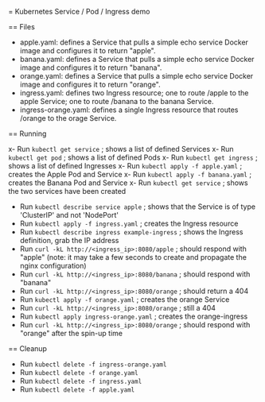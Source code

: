 = Kubernetes Service / Pod / Ingress demo

== Files

- apple.yaml: defines a Service that pulls a simple echo service Docker image and configures it to return "apple".
- banana.yaml: defines a Service that pulls a simple echo service Docker image and configures it to return "banana".
- orange.yaml: defines a Service that pulls a simple echo service Docker image and configures it to return "orange".
- ingress.yaml: defines two Ingress resource; one to route /apple to the apple Service; one to route /banana to the banana Service.
- ingress-orange.yaml: defines a single Ingress resource that routes /orange to the orage Service.

== Running

x- Run `kubectl get service` ; shows a list of defined Services 
x- Run `kubectl get pod` ; shows a list of defined Pods
x- Run `kubectl get ingress` ; shows a list of defined Ingresses
x- Run `kubectl apply -f apple.yaml` ; creates the Apple Pod and Service
x- Run `kubectl apply -f banana.yaml` ; creates the Banana Pod and Service
x- Run `kubectl get service` ; shows the two services have been created
- Run `kubectl describe service apple` ; shows that the Service is of type 'ClusterIP' and not 'NodePort'
- Run `kubectl apply -f ingress.yaml` ; creates the Ingress resource
- Run `kubectl describe ingress example-ingress` ; shows the Ingress definition, grab the IP address
- Run `curl -kL http://<ingress_ip>:8080/apple` ; should respond with "apple" (note: it may take a few seconds to create and propagate the nginx configuration)
- Run `curl -kL http://<ingress_ip>:8080/banana` ; should respond with "banana"
- Run `curl -kL http://<ingress_ip>:8080/orange` ; should return a 404
- Run `kubectl apply -f orange.yaml` ; creates the orange Service
- Run `curl -kL http://<ingress_ip>:8080/orange` ; still a 404
- Run `kubectl apply ingress-orange.yaml` ; creates the orange-ingress
- Run `curl -kL http://<ingress_ip>:8080/orange` ; should respond with "orange" after the spin-up time

== Cleanup
- Run `kubectl delete -f ingress-orange.yaml`
- Run `kubectl delete -f orange.yaml`
- Run `kubectl delete -f ingress.yaml`
- Run `kubectl delete -f apple.yaml`


